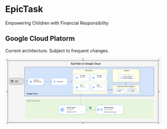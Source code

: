 # EpicTask
Empowering Children with Financial Responsibility

## Google Cloud Platorm
Current architecture. Subject to frequent changes.

![App UI](assets/images/Architecture_2023-08-02.png)